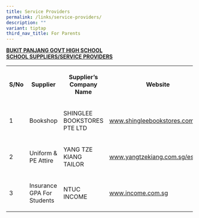 ```yaml
---
title: Service Providers
permalink: /links/service-providers/
description: ""
variant: tiptap
third_nav_title: For Parents
---
```

<p><strong><u>BUKIT PANJANG GOVT HIGH SCHOOL <br>SCHOOL SUPPLIERS/SERVICE PROVIDERS</u></strong>
</p>
<table>
<tbody>
<tr>
<th rowspan="1" colspan="1">
<p><strong>S/No</strong>
</p>
</th>
<th rowspan="1" colspan="1">
<p><strong>Supplier</strong>
</p>
</th>
<th rowspan="1" colspan="1">
<p><strong>Supplier’s Company Name</strong>
</p>
</th>
<th rowspan="1" colspan="1">
<p><strong>Website</strong>
</p>
</th>
</tr>
<tr>
<td rowspan="1" colspan="1">
<p>1</p>
</td>
<td rowspan="1" colspan="1">
<p>Bookshop</p>
</td>
<td rowspan="1" colspan="1">
<p>SHINGLEE BOOKSTORES PTE LTD</p>
</td>
<td rowspan="1" colspan="1">
<p><a href="www.shingleebookstores.com.sg" rel="noopener noreferrer nofollow" target="_blank">www.shingleebookstores.com.sg</a>
</p>
</td>
</tr>
<tr>
<td rowspan="1" colspan="1">
<p>2</p>
</td>
<td rowspan="1" colspan="1">
<p>Uniform &amp; PE Attire</p>
</td>
<td rowspan="1" colspan="1">
<p>YANG TZE KIANG TAILOR</p>
</td>
<td rowspan="1" colspan="1">
<p><a href="www.yangtzekiang.com.sg/eshop/" rel="noopener noreferrer nofollow" target="_blank">www.yangtzekiang.com.sg/eshop/</a>
</p>
</td>
</tr>
<tr>
<td rowspan="1" colspan="1">
<p>3</p>
</td>
<td rowspan="1" colspan="1">
<p>Insurance GPA For Students</p>
</td>
<td rowspan="1" colspan="1">
<p>NTUC INCOME</p>
</td>
<td rowspan="1" colspan="1">
<p><a href="http://www.income.com.sg/" rel="noopener noreferrer nofollow" target="_blank">www.income.com.sg</a>
</p>
</td>
</tr>
</tbody>
</table>
<p></p>